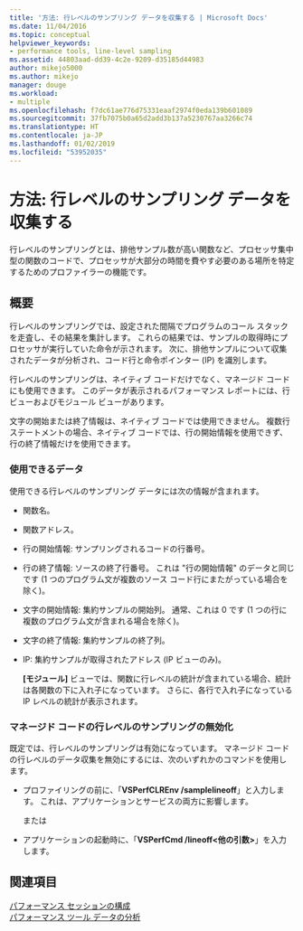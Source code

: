 ```yaml
---
title: '方法: 行レベルのサンプリング データを収集する | Microsoft Docs'
ms.date: 11/04/2016
ms.topic: conceptual
helpviewer_keywords:
- performance tools, line-level sampling
ms.assetid: 44803aad-dd39-4c2e-9209-d35185d44983
author: mikejo5000
ms.author: mikejo
manager: douge
ms.workload:
- multiple
ms.openlocfilehash: f7dc61ae776d75331eaaf2974f0eda139b601089
ms.sourcegitcommit: 37fb7075b0a65d2add3b137a5230767aa3266c74
ms.translationtype: HT
ms.contentlocale: ja-JP
ms.lasthandoff: 01/02/2019
ms.locfileid: "53952035"
---
```

# <a name="how-to-collect-line-level-sampling-data"></a>方法: 行レベルのサンプリング データを収集する
行レベルのサンプリングとは、排他サンプル数が高い関数など、プロセッサ集中型の関数のコードで、プロセッサが大部分の時間を費やす必要のある場所を特定するためのプロファイラーの機能です。  
  
## <a name="overview"></a>概要  
 行レベルのサンプリングでは、設定された間隔でプログラムのコール スタックを走査し、その結果を集計します。 これらの結果では、サンプルの取得時にプロセッサが実行していた命令が示されます。 次に、排他サンプルについて収集されたデータが分析され、コード行と命令ポインター (IP) を識別します。  
  
 行レベルのサンプリングは、ネイティブ コードだけでなく、マネージド コードにも使用できます。 このデータが表示されるパフォーマンス レポートには、行ビューおよびモジュール ビューがあります。  
  
 文字の開始または終了情報は、ネイティブ コードでは使用できません。 複数行ステートメントの場合、ネイティブ コードでは、行の開始情報を使用できず、行の終了情報だけを使用できます。  
  
### <a name="available-data"></a>使用できるデータ  
 使用できる行レベルのサンプリング データには次の情報が含まれます。  
  
- 関数名。  
  
- 関数アドレス。  
  
- 行の開始情報: サンプリングされるコードの行番号。  
  
- 行の終了情報: ソースの終了行番号。 これは "行の開始情報" のデータと同じです (1 つのプログラム文が複数のソース コード行にまたがっている場合を除く)。  
  
- 文字の開始情報: 集約サンプルの開始列。 通常、これは 0 です (1 つの行に複数のプログラム文が含まれる場合を除く)。  
  
- 文字の終了情報: 集約サンプルの終了列。  
  
- IP: 集約サンプルが取得されたアドレス (IP ビューのみ)。  
  
  **[モジュール]** ビューでは、関数に行レベルの統計が含まれている場合、統計は各関数の下に入れ子になっています。 さらに、各行で入れ子になっている IP レベルの統計が表示されます。  
  
### <a name="turn-off-line-level-sampling-for-managed-code"></a>マネージド コードの行レベルのサンプリングの無効化  
 既定では、行レベルのサンプリングは有効になっています。 マネージド コードの行レベルのデータ収集を無効にするには、次のいずれかのコマンドを使用します。  
  
-   プロファイリングの前に、「**VSPerfCLREnv /samplelineoff**」と入力します。 これは、アプリケーションとサービスの両方に影響します。  
  
     または  
  
-   アプリケーションの起動時に、「**VSPerfCmd /lineoff\<他の引数>**」を入力します。  
  
## <a name="see-also"></a>関連項目  
 [パフォーマンス セッションの構成](../profiling/configuring-performance-sessions.md)   
 [パフォーマンス ツール データの分析](../profiling/analyzing-performance-tools-data.md)